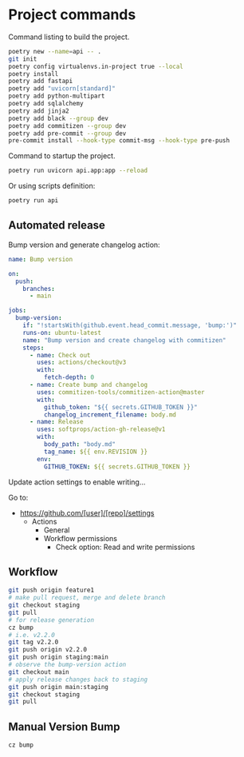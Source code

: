 # Project commands

Command listing to build the project.

```sh
poetry new --name=api -- .
git init
poetry config virtualenvs.in-project true --local
poetry install
poetry add fastapi
poetry add "uvicorn[standard]"
poetry add python-multipart
poetry add sqlalchemy
poetry add jinja2
poetry add black --group dev
poetry add commitizen --group dev
poetry add pre-commit --group dev
pre-commit install --hook-type commit-msg --hook-type pre-push
```

Command to startup the project.

```sh
poetry run uvicorn api.app:app --reload
```

Or using scripts definition:

```sh
poetry run api
```

## Automated release

Bump version and generate changelog action:

```yml
name: Bump version

on:
  push:
    branches:
      - main

jobs:
  bump-version:
    if: "!startsWith(github.event.head_commit.message, 'bump:')"
    runs-on: ubuntu-latest
    name: "Bump version and create changelog with commitizen"
    steps:
      - name: Check out
        uses: actions/checkout@v3
        with:
          fetch-depth: 0
      - name: Create bump and changelog
        uses: commitizen-tools/commitizen-action@master
        with:
          github_token: "${{ secrets.GITHUB_TOKEN }}"
          changelog_increment_filename: body.md
      - name: Release
        uses: softprops/action-gh-release@v1
        with:
          body_path: "body.md"
          tag_name: ${{ env.REVISION }}
        env:
          GITHUB_TOKEN: ${{ secrets.GITHUB_TOKEN }}
```

Update action settings to enable writing...

Go to:

- <https://github.com/[user]/[repo]/settings>
  - Actions
    - General
    - Workflow permissions
      - Check option: Read and write permissions

## Workflow

```sh
git push origin feature1
# make pull request, merge and delete branch
git checkout staging
git pull
# for release generation
cz bump
# i.e. v2.2.0
git tag v2.2.0
git push origin v2.2.0
git push origin staging:main
# observe the bump-version action
git checkout main
# apply release changes back to staging
git push origin main:staging
git checkout staging
git pull
```

## Manual Version Bump

```sh
cz bump
```
